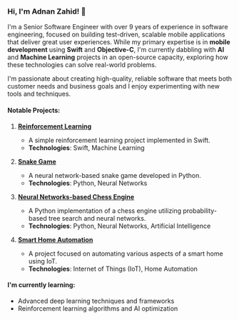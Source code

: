 ### Hi, I'm Adnan Zahid! 👋

I'm a Senior Software Engineer with over 9 years of experience in software engineering, focused on building test-driven, scalable mobile applications that deliver great user experiences. While my primary expertise is in **mobile development** using **Swift** and **Objective-C**, I'm currently dabbling with **AI** and **Machine Learning** projects in an open-source capacity, exploring how these technologies can solve real-world problems.

I'm passionate about creating high-quality, reliable software that meets both customer needs and business goals and I enjoy experimenting with new tools and techniques.

#### Notable Projects:

1. **[Reinforcement Learning](https://github.com/AdnanZahid/ReinforcementLearning)**
   - A simple reinforcement learning project implemented in Swift.
   - **Technologies**: Swift, Machine Learning

2. **[Snake Game](https://github.com/AdnanZahid/SnakeGame)**
   - A neural network-based snake game developed in Python.
   - **Technologies**: Python, Neural Networks

3. **[Neural Networks-based Chess Engine](https://github.com/AdnanZahid/Chess_Neural_Networks)**
   - A Python implementation of a chess engine utilizing probability-based tree search and neural networks.
   - **Technologies**: Python, Neural Networks, Artificial Intelligence

4. **[Smart Home Automation](https://github.com/AdnanZahid/smart-home-automation)**
   - A project focused on automating various aspects of a smart home using IoT.
   - **Technologies**: Internet of Things (IoT), Home Automation

#### I'm currently learning:
- Advanced deep learning techniques and frameworks
- Reinforcement learning algorithms and AI optimization

